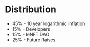 # Distribution

* 45% - 10 year logarithmic inflation
* 15% - Developers
* 15% - leNFT DAO
* 25% - Future Raises

